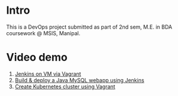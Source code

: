 # Intro
This is a DevOps project submitted as part of 2nd sem, M.E. in BDA coursework @ MSIS, Manipal. 

# Video demo
1. [Jenkins on VM via Vagrant](https://youtu.be/kexBHegV7mo)
2. [Build & deploy a Java MySQL webapp using Jenkins](https://youtu.be/siJe4FjATEY)
3. [Create Kubernetes cluster using Vagrant](https://youtu.be/Z6mIApCt_24)
